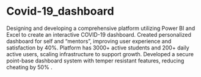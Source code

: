 # Covid-19_dashboard
Designing and developing a comprehensive platform utilizing Power BI and Excel to create an interactive COVID-19 dashboard.
Created personalized dashboard for self and “mentors”, improving user experience and satisfaction by 40%.
Platform has 3000+ active students and 200+ daily active users, scaling infrastructure to support growth.
Developed a secure point-base dashboard system with temper resistant features, reducing cheating by 50% . 

